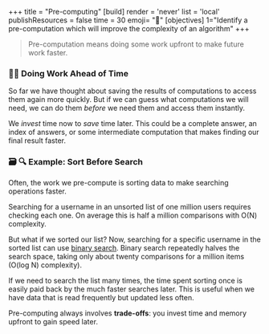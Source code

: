 +++
title = "Pre-computing"
[build]
  render = 'never'
  list = 'local'
  publishResources = false
time = 30
emoji= "🔮"
[objectives]
    1="Identify a pre-computation which will improve the complexity of an algorithm"
+++

> Pre-computation means doing some work upfront to make future work faster.

### 💪🏾 Doing Work Ahead of Time

So far we have thought about saving the results of computations to access them again more quickly. But if we can guess what computations we will need, we can do them _before_ we need them and access them instantly. 

We _invest_ time now to _save_ time later. This could be a complete answer, an index of answers, or some intermediate computation that makes finding our final result faster. 

### 🗃️ 🔍 Example: Sort Before Search

Often, the work we pre-compute is sorting data to make searching operations faster. 

Searching for a username in an unsorted list of one million users requires checking each one. On average this is half a million comparisons with O(N) complexity. 

But what if we sorted our list? Now, searching for a specific username in the sorted list can use [binary search](logic/sprints/1/prep/#bisection). Binary search repeatedly halves the search space, taking only about twenty comparisons for a million items (O(log N) complexity).

If we need to search the list many times, the time spent sorting once is easily paid back by the much faster searches later. This is useful when we have data that is read frequently but updated less often.

Pre-computing always involves **trade-offs**: you invest time and memory upfront to gain speed later. 